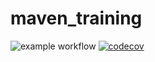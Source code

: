 # maven_training
![example workflow](https://github.com/AroedTM/maven_training/actions/workflows/build.yml/badge.svg)
[![codecov](https://codecov.io/gh/AroedTM/maven_training/branch/main/graph/badge.svg?token=U46G2FZFX8)](https://codecov.io/gh/AroedTM/maven_training)

